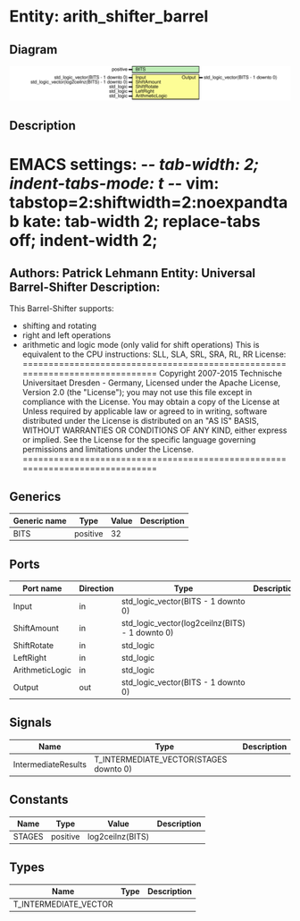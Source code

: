 # Entity: arith_shifter_barrel
## Diagram
![Diagram](arith_shifter_barrel.svg "Diagram")
## Description
EMACS settings: -*-  tab-width: 2; indent-tabs-mode: t -*-
vim: tabstop=2:shiftwidth=2:noexpandtab
kate: tab-width 2; replace-tabs off; indent-width 2;
=============================================================================
Authors:					Patrick Lehmann
Entity:					Universal Barrel-Shifter
Description:
-------------------------------------
This Barrel-Shifter supports:
* shifting and rotating
* right and left operations
* arithmetic and logic mode (only valid for shift operations)
This is equivalent to the CPU instructions: SLL, SLA, SRL, SRA, RL, RR
License:
=============================================================================
Copyright 2007-2015 Technische Universitaet Dresden - Germany,
Licensed under the Apache License, Version 2.0 (the "License");
you may not use this file except in compliance with the License.
You may obtain a copy of the License at
Unless required by applicable law or agreed to in writing, software
distributed under the License is distributed on an "AS IS" BASIS,
WITHOUT WARRANTIES OR CONDITIONS OF ANY KIND, either express or implied.
See the License for the specific language governing permissions and
limitations under the License.
=============================================================================
## Generics
| Generic name | Type     | Value | Description |
| ------------ | -------- | ----- | ----------- |
| BITS         | positive | 32    |             |
## Ports
| Port name       | Direction | Type                                            | Description |
| --------------- | --------- | ----------------------------------------------- | ----------- |
| Input           | in        | std_logic_vector(BITS - 1 downto 0)             |             |
| ShiftAmount     | in        | std_logic_vector(log2ceilnz(BITS) - 1 downto 0) |             |
| ShiftRotate     | in        | std_logic                                       |             |
| LeftRight       | in        | std_logic                                       |             |
| ArithmeticLogic | in        | std_logic                                       |             |
| Output          | out       | std_logic_vector(BITS - 1 downto 0)             |             |
## Signals
| Name                | Type                                   | Description |
| ------------------- | -------------------------------------- | ----------- |
| IntermediateResults | T_INTERMEDIATE_VECTOR(STAGES downto 0) |             |
## Constants
| Name   | Type     | Value             | Description |
| ------ | -------- | ----------------- | ----------- |
| STAGES | positive |  log2ceilnz(BITS) |             |
## Types
| Name                  | Type | Description |
| --------------------- | ---- | ----------- |
| T_INTERMEDIATE_VECTOR |      |             |

